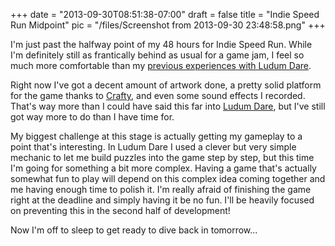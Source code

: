 
+++
date = "2013-09-30T08:51:38-07:00"
draft = false
title = "Indie Speed Run Midpoint"
pic = "/files/Screenshot from 2013-09-30 23:48:58.png"
+++

<p>I'm just past the halfway point of my 48 hours for Indie Speed Run.  While I'm definitely still as frantically behind as usual for a game jam, I feel so much more comfortable than my <a href="http://www.justinmccandless.com/blog/Ludum+Dare+27+this+Weekend">previous experiences with Ludum Dare</a>.</p>

<p>Right now I've got a decent amount of artwork done, a pretty solid platform for the game thanks to <a href="http://craftyjs.com/">Crafty</a>, and even some sound effects I recorded.  That's way more than I could have said this far into <a href="http://ludumdare.com/">Ludum Dare</a>, but I've still got way more to do than I have time for.</p>

<p>My biggest challenge at this stage is actually getting my gameplay to a point that's interesting.  In Ludum Dare I used a clever but very simple mechanic to let me build puzzles into the game step by step, but this time I'm going for something a bit more complex.  Having a game that's actually somewhat fun to play will depend on this complex idea coming together and me having enough time to polish it.  I'm really afraid of finishing the game right at the deadline and simply having it be no fun.  I'll be heavily focused on preventing this in the second half of development!</p>

<p>Now I'm off to sleep to get ready to dive back in tomorrow...</p>